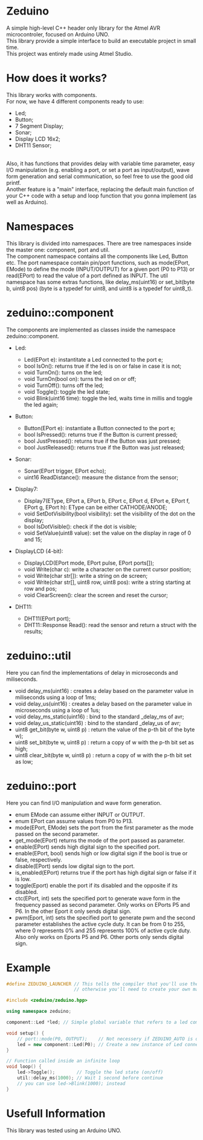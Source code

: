 # Zeduino
A simple high-level C++ header only library for the Atmel AVR microcontroler, focused on Arduino UNO. <br/>
This library provide a simple interface to build an executable project in small time. <br/>
This project was entirely made using Atmel Studio.

# How does it works?
This library works with components. <br/>
For now, we have 4 different components ready to use:
- Led;
- Button;
- 7 Segment Display;
- Sonar;
- Display LCD 16x2;
- DHT11 Sensor;
<br/>
Also, it has functions that provides delay with variable time parameter, easy I/O manipulation (e.g. enabling a port, or set a port as input/output), wave form generation and serial communication, so feel free to use the good old printf. <br/>
Another feature is a "main" interface, replacing the default main function of your C++ code with a setup and loop function that you gonna implement (as well as Arduino).

# Namespaces
This library is divided into namespaces. There are tree namespaces inside the master one: component, port and util. 
<br/>
The component namespace contains all the components like Led, Button etc. The port namespace contain pin/port functions, such as mode(EPort, EMode) to define the mode (INPUT/OUTPUT) for a given port (P0 to P13) or read(EPort) to read the value of a port defined as INPUT. The util namespace has some extras functions, like delay_ms(uint16) or set_bit(byte b, uint8 pos) (byte is a typedef for uint8, and uint8 is a typedef for uint8_t).

# zeduino::component
The components are implemented as classes inside the namespace zeduino::component.

- Led:
  - Led(EPort e): instantitate a Led connected to the port e;
  - bool IsOn(): returns true if the led is on or false in case it is not;
  - void TurnOn(): turns on the led;
  - void TurnOn(bool on): turns the led on or off;
  - void TurnOff(): turns off the led;
  - void Toggle(): toggle the led state;
  - void Blink(uint16 time): toggle the led, waits time in millis and toggle the led again;

- Button:
  - Button(EPort e): instantiate a Button connected to the port e;
  - bool IsPressed(): returns true if the Button is current pressed;
  - bool JustPressed(): returns true if the Button was just pressed;
  - bool JustReleased(): returns true if the Button was just released;

- Sonar:
  - Sonar(EPort trigger, EPort echo);
  - uint16 ReadDistance(): measure the distance from the sensor;
  
- Display7:
  - Display7(EType, EPort a, EPort b, EPort c, EPort d, EPort e, EPort f, EPort g, EPort h): EType can be either CATHODE/ANODE;
  - void SetDotVisibility(bool visibility): set the visibility of the dot on the display;
  - bool IsDotVisible(): check if the dot is visible;
  - void SetValue(uint8 value): set the value on the display in rage of 0 and 15;
  
- DisplayLCD (4-bit):
  - DisplayLCD(EPort mode, EPort pulse, EPort ports[]);
  - void Write(char c): write a character on the current cursor position;
  - void Write(char str[]): write a string on de screen;
  - void Write(char str[], uint8 row, uint8 pos): write a string starting at row and pos;
  - void ClearScreen(): clear the screen and reset the cursor;
  
- DHT11:
  - DHT11(EPort port);
  - DHT11::Response Read(): read the sensor and return a struct with the results;

# zeduino::util
Here you can find the implementations of delay in microseconds and miliseconds.

- void delay_ms(uint16)                 : creates a delay based on the parameter value in miliseconds using a loop of 1ms;
- void delay_us(uint16)			: creates a delay based on the parameter value in microseconds using a loop of 1us;
- void delay_ms_static(uint16)		: bind to the standard _delay_ms of avr;
- void delay_us_static(uint16)		: bind to the standard _delay_us of avr;
- uint8 get_bit(byte w, uint8 p)	: return the value of the p-th bit of the byte w);
- uint8 set_bit(byte w, uint8 p)	: return a copy of w with the p-th bit set as high;
- uint8 clear_bit(byte w, uint8 p)	: return a copy of w with the p-th bit set as low;

# zeduino::port
Here you can find I/O manipulation and wave form generation.

- enum EMode can assume either INPUT or OUTPUT.
- enum EPort can assume values from P0 to P13.
- mode(EPort, EMode) sets the port from the first parameter as the mode passed on the second parameter.
- get_mode(EPort) returns the mode of the port passed as parameter.
- enable(EPort) sends high digital sign to the specified port.
- enable(EPort, bool) sends high or low digital sign if the bool is true or false, respectively.
- disable(EPort) sends low digital sign to the port.
- is_enabled(EPort) returns true if the port has high digital sign or false if it is low.
- toggle(Eport) enable the port if its disabled and the opposite if its disabled.
- ctc(EPort, int) sets the specified port to generate wave form in the frequency passed as second parameter. Only works on EPorts P5 and P6. In the other Eport it only sends digital sign.
- pwm(Eport, int) sets the specified port to generate pwm and the second parameter establishes the active cycle duty. It can be from 0 to 255, where 0 represents 0% and 255 represents 100% of active cycle duty. Also only works on Eports P5 and P6. Other ports only sends digital sign.

# Example

```c++
#define ZEDUINO_LAUNCHER // This tells the compiler that you'll use the setup and loop function, 
                         // otherwise you'll need to create your own main and main loop

#include <zeduino/zeduino.hpp>

using namespace zeduino;

component::Led *led; // Simple global variable that refers to a led component

void setup() {
	// port::mode(P0, OUTPUT);    // Not necessery if ZEDUINO_AUTO is defined
	led = new component::Led(P0); // Create a new instance of Led connected to the port 0
}

// Function called inside an infinite loop
void loop() {
	led->Toggle();        // Toggle the led state (on/off)
	util::delay_ms(1000); // Wait 1 second before continue
	// you can use led->Blink(1000); instead
}
```

# Usefull Information
This library was tested using an Arduino UNO.
